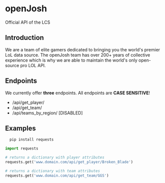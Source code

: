 openJosh
=================
Official API of the LCS

Introduction
----------

We are a team of elite gamers dedicated to bringing you the world's premier LoL data source. The openJosh team has
over 200+ years of collective experience which is why we are able to maintain the world's only open-source pro LOL API.

Endpoints
----------

We currently offer **three** endpoints.
All endpoints are **CASE SENSITIVE**!

- /api/get_player/<name>
- /api/get_team/<team>
- /api/teams_by_region/<region> [DISABLED]

Examples
----------
  
```bash
  pip install requests
```
```python
import requests

# returns a dictionary with player attributes
requests.get('www.domain.com/api/get_player/Broken_Blade')

# returns a dictionary with team attributes
requests.get('www.domain.com/api/get_team/GGS')
```
